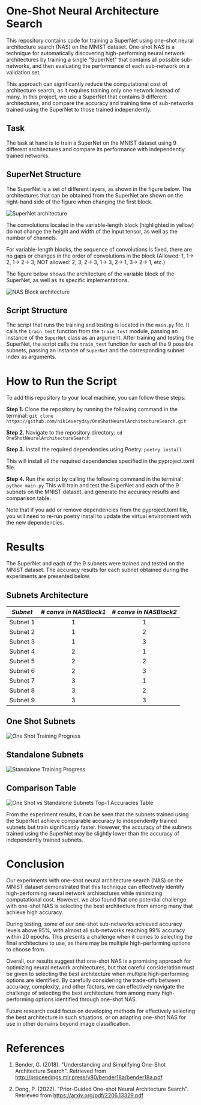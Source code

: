 # One-Shot Neural Architecture Search

This repository contains code for training a SuperNet using one-shot neural architecture search (NAS) on the MNIST dataset. One-shot NAS is a technique for automatically discovering high-performing neural network architectures by training a single "SuperNet" that contains all possible sub-networks, and then evaluating the performance of each sub-network on a validation set. 

This approach can significantly reduce the computational cost of architecture search, as it requires training only one network instead of many. In this project, we use a SuperNet that contains 9 different architectures, and compare the accuracy and training time of sub-networks trained using the SuperNet to those trained independently.

## Task

The task at hand is to train a SuperNet on the MNIST dataset using 9 different architectures and compare its performance with independently trained networks.

## SuperNet Structure

The SuperNet is a set of different layers, as shown in the figure below. The architectures that can be obtained from the SuperNet are shown on the right-hand side of the figure when changing the first block.

![SuperNet architecture](pics/supernet.png "SuperNet architecture")

The convolutions located in the variable-length block (highlighted in yellow) do not change the height and width of the input tensor, as well as the number of channels.

For variable-length blocks, the sequence of convolutions is fixed, there are no gaps or changes in the order of convolutions in the block (Allowed: 1, 1-> 2, 1-> 2-> 3; NOT allowed: 2, 3, 2-> 3, 1-> 3, 2-> 1, 3-> 2-> 1, etc.)

The figure below shows the architecture of the variable block of the SuperNet, as well as its specific implementations.

![NAS Block architecture](pics/NAS_block.png "NAS block architecture")

## Script Structure

The script that runs the training and testing is located in the `main.py` file. It calls the `train_test` function from the `train_test` module, passing an instance of the `SuperNet` class as an argument. After training and testing the SuperNet, the script calls the `train_test` function for each of the 9 possible subnets, passing an instance of `SuperNet` and the corresponding subnet index as arguments.

# How to Run the Script
To add this repository to your local machine, you can follow these steps:

**Step 1.** Clone the repository by running the following command in the terminal:
`git clone https://github.com/nik1everyday/OneShotNeuralArchitectureSearch.git`

**Step 2.** Navigate to the repository directory:
`cd OneShotNeuralArchitectureSearch`

**Step 3.** Install the required dependencies using Poetry:
`poetry install`

This will install all the required dependencies specified in the pyproject.toml file.

**Step 4.** Run the script by calling the following command in the terminal:
`python main.py`
This will train and test the SuperNet and each of the 9 subnets on the MNIST dataset, and generate the accuracy results and comparison table.

Note that if you add or remove dependencies from the pyproject.toml file, you will need to re-run poetry install to update the virtual environment with the new dependencies.


# Results

The SuperNet and each of the 9 subnets were trained and tested on the MNIST dataset. The accuracy results for each subnet obtained during the experiments are presented below.

## Subnets Architecture 

| _Subnet_ | *# convs in NASBlock1*| *# convs in NASBlock2*|
|----------|:-:|:-:|
| Subnet 1 | 1 | 1
| Subnet 2 | 1 | 2
| Subnet 3 | 1 | 3
| Subnet 4 | 2 | 1
| Subnet 5 | 2 | 2
| Subnet 6 | 2 | 3
| Subnet 7 | 3 | 1
| Subnet 8 | 3 | 2
| Subnet 9 | 3 | 3


## One Shot Subnets
![One Shot Training Progress](pics/one-shot-subnets.png)

## Standalone Subnets
![Standalone Training Progress](pics/standalone-subnets.png)


## Comparison Table
![One Shot vs Standalone Subnets Top-1 Accuracies Table](pics/oneshot_vs_standalone_table.png)

From the experiment results, it can be seen that the subnets trained using the SuperNet achieve comparable accuracy to independently trained subnets but train significantly faster. However, the accuracy of the subnets trained using the SuperNet may be slightly lower than the accuracy of independently trained subnets.

# Conclusion

Our experiments with one-shot neural architecture search (NAS) on the MNIST dataset demonstrated that this technique can effectively identify high-performing neural network architectures while minimizing computational cost. However, we also found that one potential challenge with one-shot NAS is selecting the best architecture from among many that achieve high accuracy.

During testing, some of our one-shot sub-networks achieved accuracy levels above 95%, with almost all sub-networks reaching 99% accuracy within 20 epochs. This presents a challenge when it comes to selecting the final architecture to use, as there may be multiple high-performing options to choose from.

Overall, our results suggest that one-shot NAS is a promising approach for optimizing neural network architectures, but that careful consideration must be given to selecting the best architecture when multiple high-performing options are identified. By carefully considering the trade-offs between accuracy, complexity, and other factors, we can effectively navigate the challenge of selecting the best architecture from among many high-performing options identified through one-shot NAS.

Future research could focus on developing methods for effectively selecting the best architecture in such situations, or on adapting one-shot NAS for use in other domains beyond image classification.

# References

1. Bender, G. (2018). "Understanding and Simplifying One-Shot Architecture Search". Retrieved from http://proceedings.mlr.press/v80/bender18a/bender18a.pdf

2. Dong, P. (2022). "Prior-Guided One-shot Neural Architecture Search". Retrieved from https://arxiv.org/pdf/2206.13329.pdf
